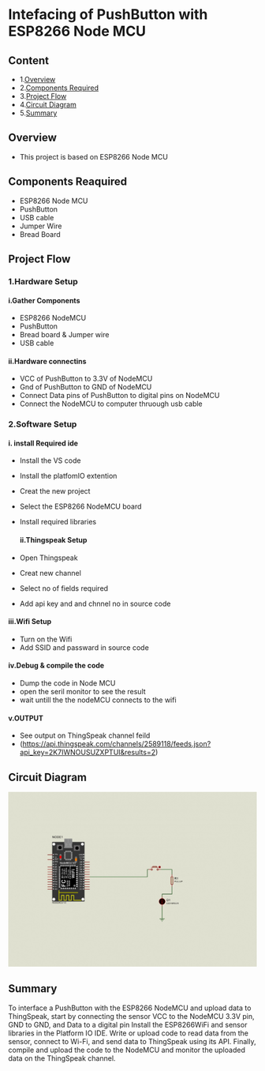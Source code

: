 # Intefacing of PushButton with ESP8266 Node MCU


## Content
- 1.[Overview](#overview)
- 2.[Components Required](#components-reaquired)
- 3.[Project Flow](#project-flow)
- 4.[Circuit Diagram](#circuit-diagram)
- 5.[Summary](#summary)
  





## Overview
- This project is based on ESP8266 Node MCU

## Components Reaquired 
- ESP8266 Node MCU
- PushButton
- USB cable
- Jumper Wire
- Bread Board

 ## Project Flow
  ### 1.Hardware Setup
  #### i.Gather Components
 - ESP8266 NodeMCU
 - PushButton
 - Bread board & Jumper wire
 - USB cable

  #### ii.Hardware connectins
 - VCC of PushButton to 3.3V of NodeMCU
 - Gnd of PushButton to GND of NodeMCU
 - Connect Data pins of PushButton to digital pins on NodeMCU
 - Connect the NodeMCU to computer thruough usb cable

 ### 2.Software Setup
  #### i. install Required ide
 - Install the VS code 
 - Install the platfomIO extention
 - Creat the new project
 - Select the ESP8266 NodeMCU board
 - Install  required libraries



     
   #### ii.Thingspeak  Setup
 - Open Thingspeak
 - Creat new channel
 - Select  no of fields required
 - Add api key and and chnnel no in source code

  #### iii.Wifi Setup
 - Turn on the Wifi
 - Add SSID and passward in source code







 #### iv.Debug & compile the code
   - Dump the code in Node MCU
   - open the seril monitor to see the result
   - wait untill the the nodeMCU connects to the wifi

#### v.OUTPUT
- See output on ThingSpeak channel feild
- (https://api.thingspeak.com/channels/2589118/feeds.json?api_key=2K7IWNOUSUZXPTUI&results=2)
     
## Circuit Diagram
![Circuit Diagram](./Image/PushButton.jpg)



 ## Summary
 To interface a PushButton with the ESP8266 NodeMCU and upload data to ThingSpeak, start by connecting the sensor VCC to the NodeMCU 3.3V pin, GND to GND, and Data to a digital pin Install the ESP8266WiFi and sensor libraries in the Platform IO IDE. Write or upload code to read data from the sensor, connect to Wi-Fi, and send data to ThingSpeak using its API. Finally, compile and upload the code to the NodeMCU and monitor the uploaded data on the ThingSpeak channel.
